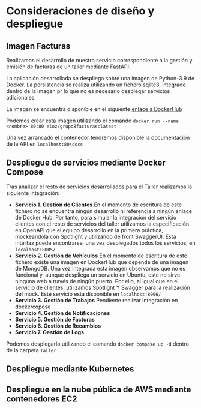 
# Consideraciones de diseño y despliegue


## Imagen Facturas

Realizamos el desarrollo de nuestro servicio correspondiente a la gestión y emisión de facturas de un taller mediante FastAPI.

La aplicación desarrollada se despliega sobre una imagen de Python-3.9 de Docker. La persistencia se realiza utilizando un fichero sqlite3, integrado dentro de la imagen pr lo que no es necesario desplegar servicios adicionales.

La imagen se encuentra disponible en el siguiente  [enlace a DockerHub](https://hub.docker.com/repository/docker/eloz/grupo8facturas)

Podemos crear esta imagen utilizando el comando 
`docker run --name <nombre> 80:80 eloz/grupo8facturas:latest`

Una vez arrancado el contenedor tendremos disponible la documentación de la API en `localhost:80\docs`


## Despliegue de servicios mediante Docker Compose

Tras analizar el resto de servicios desarrollados para el Taller realizamos la siguiente integración:

- **Servicio 1. Gestión de Clientes**
En el momento de escritura de este fichero no se encuentra ningún desarrollo ni referencia a ningún enlace de Docker Hub. Por tanto, para simular la integración del servicio clientes con el resto de servicios del taller utilizamos la especificación en OpenAPI que el equipo desarrollo en la primera práctica, mockeandola con Spotlight y utilizando de front SwaggerUI.
Esta interfaz puede encontrarse, una vez desplegados todos los servicios, en `localhost:8005/`
- **Servicio 2. Gestión de Vehículos**
En el momento de escritura de este fichero existe una imagen en DockerHub que depende de una imagen de MongoDB.
Una vez integrada esta imagen observamos que no es funcional y, aunque despliega un servicio en Ubuntu, este no sirve ninguna web a través de ningún puerto. Por ello, al igual que en el servicio de clientes, utilizamos Spotlight Y Swagger para la realización del mock.
Este servicio esta disponible en `localhost:8006/`
- **Servicio 3. Gestión de Trabajos**
 Pendiente realizar integración en dockercopose
- **Servicio 4. Gestión de Notificaciones**
- **Servicio 5. Gestión de Facturas**
- **Servicio 6. Gestión de Recambios**
- **Servicio 7. Gestión de Logs**


Podemos desplegarlo utilizando el comando `docker compose up -d` dentro de la carpeta `Taller`
## Despliegue mediante Kubernetes


## Despliegue en la nube pública de AWS mediante contenedores EC2

